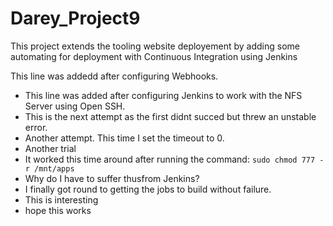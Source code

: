 # Darey_Project9
This project extends the tooling website deployement by adding some automating for deployment with Continuous Integration using Jenkins

This line was addedd after configuring Webhooks.

- This line was added after configuring Jenkins to work with the NFS Server using Open SSH.
- This is the next attempt as the first didnt succed but threw an unstable error.
- Another attempt. This time I set the timeout to 0.
- Another trial
- It worked this time around after running the command: `sudo chmod 777 -r /mnt/apps`
- Why do I have to suffer thusfrom Jenkins?
- I finally got round to getting the jobs to build without failure.
- This is interesting
- hope this works

